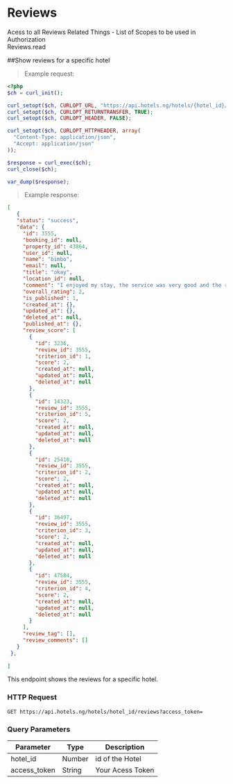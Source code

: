# Reviews
Acess to all Reviews Related Things - List of Scopes to be used in Authorization <br>
Reviews.read

##Show reviews for a specific hotel

> Example request:

```php
<?php
$ch = curl_init();

curl_setopt($ch, CURLOPT_URL, "https://api.hotels.ng/hotels/{hotel_id}/reviews?access_token=");
curl_setopt($ch, CURLOPT_RETURNTRANSFER, TRUE);
curl_setopt($ch, CURLOPT_HEADER, FALSE);

curl_setopt($ch, CURLOPT_HTTPHEADER, array(
  "Content-Type: application/json",
  "Accept: application/json"
));

$response = curl_exec($ch);
curl_close($ch);

var_dump($response);
```
> Example response:

 ```json
[
    {
    "status": "success",
    "data": {
      "id": 3555,
      "booking_id": null,
      "property_id": 43864,
      "user_id": null,
      "name": "bimbo",
      "email": null,
      "title": "okay",
      "location_id": null,
      "comment": "I enjoyed my stay, the service was very good and the rooms were quite comfortable. There was no such thing as being unsatisfied. The staffs were prompt with all the services",
      "overall_rating": 2,
      "is_published": 1,
      "created_at": {},
      "updated_at": {},
      "deleted_at": null,
      "published_at": {},
      "review_score": [
        {
          "id": 3236,
          "review_id": 3555,
          "criterion_id": 1,
          "score": 2,
          "created_at": null,
          "updated_at": null,
          "deleted_at": null
        },
        {
          "id": 14323,
          "review_id": 3555,
          "criterion_id": 5,
          "score": 2,
          "created_at": null,
          "updated_at": null,
          "deleted_at": null
        },
        {
          "id": 25410,
          "review_id": 3555,
          "criterion_id": 2,
          "score": 2,
          "created_at": null,
          "updated_at": null,
          "deleted_at": null
        },
        {
          "id": 36497,
          "review_id": 3555,
          "criterion_id": 3,
          "score": 2,
          "created_at": null,
          "updated_at": null,
          "deleted_at": null
        },
        {
          "id": 47584,
          "review_id": 3555,
          "criterion_id": 4,
          "score": 2,
          "created_at": null,
          "updated_at": null,
          "deleted_at": null
        }
      ],
      "review_tag": [],
      "review_comments": []
    }
  },
  
]

```
This endpoint shows the reviews for a specific hotel.
### HTTP Request

  `GET https://api.hotels.ng/hotels/hotel_id/reviews?access_token=`

### Query Parameters

Parameter | Type | Description
--------- | ------- | -----------
hotel_id | Number | id of the Hotel
access_token | String | Your Acess Token

